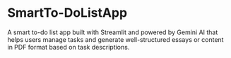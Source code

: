 # SmartTo-DoListApp
A smart to-do list app built with Streamlit and powered by Gemini AI that helps users manage tasks and generate well-structured essays or content in PDF format based on task descriptions.
